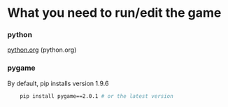 # What you need to run/edit the game
### python
[python.org](https://python.org)
(python.org)
### pygame
By default, pip installs version 1.9.6
```sh
	pip install pygame==2.0.1 # or the latest version
```

